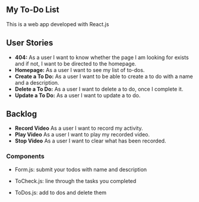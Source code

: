 
## My To-Do List

This is a web app developed with React.js

## User Stories
-  **404:** As a user I want to know whether the page I am looking for exists and if not, I want to be directed to the homepage.
- **Homepage:** As a user I want to see my list of to-dos. 
-  **Create a To Do:** As a user I want to be able to create a to do with a name and a description.
-  **Delete a To Do:** As a user I want to delete a to do, once I complete it.
-  **Update a To Do:** As a user I want to update a to do. 

## Backlog

- **Record Video** As a user I want to record my activity.
- **Play Video** As a user I want to play my recorded video.
- **Stop Video** As a user I want to clear what has been recorded.


### Components
- Form.js: 
submit your todos with name and description

- ToCheck.js: 
line through the tasks you completed 

- ToDos.js: 
add to dos and delete them

